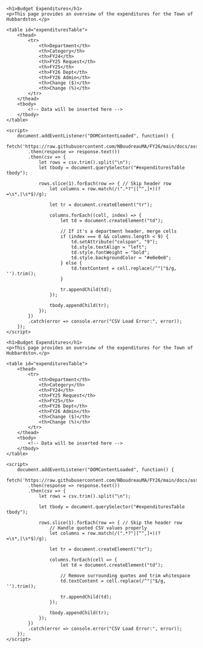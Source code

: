 <html lang="en"><!DOCTYPE html>
<html lang="en">
<head>
    <meta charset="UTF-8">
    <meta name="viewport" content="width=device-width, initial-scale=1.0">
    <title>Budget Expenditures</title>
    <link rel="stylesheet" href="assets/css/style.css">
    <style>
        table {
            width: 100%;
            border-collapse: collapse;
            table-layout: fixed;
        }
        th, td {
            border: 1px solid black;
            padding: 8px;
            text-align: left;
            white-space: nowrap;
        }
        th {
            background-color: #f2f2f2;
        }
        td[colspan] {
            font-weight: bold;
            background-color: #e0e0e0;
        }
    </style>
</head>
<body>

    <h1>Budget Expenditures</h1>
    <p>This page provides an overview of the expenditures for the Town of Hubbardston.</p>

    <table id="expendituresTable">
        <thead>
            <tr>
                <th>Department</th>
                <th>Category</th>
                <th>FY24</th>
                <th>FY25 Request</th>
                <th>FY25</th>
                <th>FY26 Dept</th>
                <th>FY26 Admin</th>
                <th>Change ($)</th>
                <th>Change (%)</th>
            </tr>
        </thead>
        <tbody>
            <!-- Data will be inserted here -->
        </tbody>
    </table>

    <script>
        document.addEventListener("DOMContentLoaded", function() {
            fetch('https://raw.githubusercontent.com/NBoudreauMA/FY26/main/docs/assets/budget.csv')
            .then(response => response.text())
            .then(csv => {
                let rows = csv.trim().split("\n");
                let tbody = document.querySelector("#expendituresTable tbody");

                rows.slice(1).forEach(row => { // Skip header row
                    let columns = row.match(/(".*?"|[^",]+)(?=\s*,|\s*$)/g);

                    let tr = document.createElement("tr");

                    columns.forEach((cell, index) => {
                        let td = document.createElement("td");

                        // If it's a department header, merge cells
                        if (index === 0 && columns.length < 9) {
                            td.setAttribute("colspan", "9");
                            td.style.textAlign = "left";
                            td.style.fontWeight = "bold";
                            td.style.backgroundColor = "#e0e0e0";
                        } else {
                            td.textContent = cell.replace(/^"|"$/g, '').trim();
                        }

                        tr.appendChild(td);
                    });

                    tbody.appendChild(tr);
                });
            })
            .catch(error => console.error("CSV Load Error:", error));
        });
    </script>

</body>
</html>

<head>
    <meta charset="UTF-8">
    <meta name="viewport" content="width=device-width, initial-scale=1.0">
    <title>Budget Expenditures</title>
    <link rel="stylesheet" href="assets/css/style.css">
    <style>
        table {
            width: 100%;
            border-collapse: collapse;
        }
        th, td {
            border: 1px solid black;
            padding: 6px;
            text-align: left;
            white-space: nowrap;
        }
        th {
            background-color: #f2f2f2;
        }
    </style>
</head>
<body>

    <h1>Budget Expenditures</h1>
    <p>This page provides an overview of the expenditures for the Town of Hubbardston.</p>

    <table id="expendituresTable">
        <thead>
            <tr>
                <th>Department</th>
                <th>Category</th>
                <th>FY24</th>
                <th>FY25 Request</th>
                <th>FY25</th>
                <th>FY26 Dept</th>
                <th>FY26 Admin</th>
                <th>Change ($)</th>
                <th>Change (%)</th>
            </tr>
        </thead>
        <tbody>
            <!-- Data will be inserted here -->
        </tbody>
    </table>

    <script>
        document.addEventListener("DOMContentLoaded", function() {
            fetch('https://raw.githubusercontent.com/NBoudreauMA/FY26/main/docs/assets/budget.csv')
            .then(response => response.text())
            .then(csv => {
                let rows = csv.trim().split("\n");

                let tbody = document.querySelector("#expendituresTable tbody");

                rows.slice(1).forEach(row => { // Skip the header row
                    // Handle quoted CSV values properly
                    let columns = row.match(/(".*?"|[^",]+)(?=\s*,|\s*$)/g);

                    let tr = document.createElement("tr");

                    columns.forEach(cell => {
                        let td = document.createElement("td");

                        // Remove surrounding quotes and trim whitespace
                        td.textContent = cell.replace(/^"|"$/g, '').trim();
                        
                        tr.appendChild(td);
                    });

                    tbody.appendChild(tr);
                });
            })
            .catch(error => console.error("CSV Load Error:", error));
        });
    </script>

</body>
</html>
